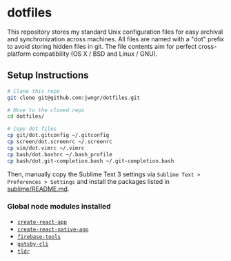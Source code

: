# dotfiles

This repository stores my standard Unix configuration files for easy archival and synchronization
across machines.  All files are named with a "dot" prefix to avoid storing hidden files in git. The
file contents aim for perfect cross-platform compatibility (OS X / BSD and Linux / GNU).

## Setup Instructions

```bash
# Clone this repo
git clone git@github.com:jwngr/dotfiles.git

# Move to the cloned repo
cd dotfiles/

# Copy dot files
cp git/dot.gitconfig ~/.gitconfig
cp screen/dot.screenrc ~/.screenrc
cp vim/dot.vimrc ~/.vimrc
cp bash/dot.bashrc ~/.bash_profile
cp bash/dot.git-completion.bash ~/.git-completion.bash
```

Then, manually copy the Sublime Text 3 settings via `Sublime Text > Preferences > Settings` and
install the packages listed in [sublime/README.md](./sublime/README.md).


### Global node modules installed

* [`create-react-app`](https://www.npmjs.com/package/create-react-app)
* [`create-react-native-app`](https://www.npmjs.com/package/create-react-native-app)
* [`firebase-tools`](https://www.npmjs.com/package/firebase-tools)
* [`gatsby-cli`](https://www.npmjs.com/package/gatsby-cli)
* [`tldr`](https://www.npmjs.com/package/tldr)
